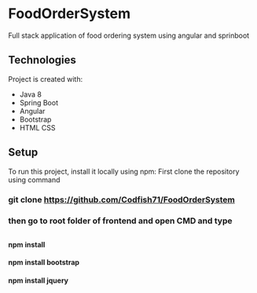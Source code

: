 # FoodOrderSystem
Full stack application of food ordering system using angular and sprinboot



## Technologies
Project is created with:
* Java 8
* Spring Boot
* Angular
* Bootstrap
* HTML CSS

## Setup
To run this project, install it locally using npm:
First clone the repository using command 

### git clone https://github.com/Codfish71/FoodOrderSystem 

### then go to root folder of frontend and open CMD and type
## 
#### npm install
#### npm install bootstrap
#### npm install jquery


